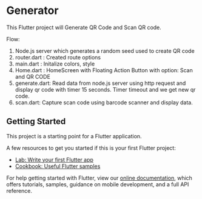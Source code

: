 # Generator

This Flutter project will Generate QR Code and Scan QR code.

Flow:
1. Node.js server which generates a random seed used to create QR code
2. router.dart : Created route options
3. main.dart : Initalize colors, style
4. Home.dart :  HomeScreen with Floating Action Button with option: Scan and QR CODE
5. generate.dart: Read data from node.js server using http request and display qr code with timer 15 seconds. Timer timeout and we get new qr code.
6. scan.dart: Capture scan code using barcode scanner and display data.

## Getting Started

This project is a starting point for a Flutter application.

A few resources to get you started if this is your first Flutter project:

- [Lab: Write your first Flutter app](https://flutter.dev/docs/get-started/codelab)
- [Cookbook: Useful Flutter samples](https://flutter.dev/docs/cookbook)

For help getting started with Flutter, view our
[online documentation](https://flutter.dev/docs), which offers tutorials,
samples, guidance on mobile development, and a full API reference.
